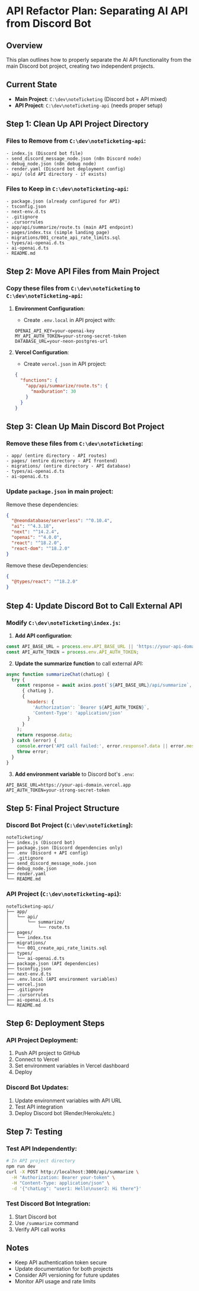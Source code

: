 # API Refactor Plan: Separating AI API from Discord Bot

## Overview
This plan outlines how to properly separate the AI API functionality from the main Discord bot project, creating two independent projects.

## Current State
- **Main Project**: `C:\dev\noteTicketing` (Discord bot + API mixed)
- **API Project**: `C:\dev\noteTicketing-api` (needs proper setup)

## Step 1: Clean Up API Project Directory

### Files to Remove from `C:\dev\noteTicketing-api`:
```
- index.js (Discord bot file)
- send_discord_message_node.json (n8n Discord node)
- debug_node.json (n8n debug node)
- render.yaml (Discord bot deployment config)
- api/ (old API directory - if exists)
```

### Files to Keep in `C:\dev\noteTicketing-api`:
```
- package.json (already configured for API)
- tsconfig.json
- next-env.d.ts
- .gitignore
- .cursorrules
- app/api/summarize/route.ts (main API endpoint)
- pages/index.tsx (simple landing page)
- migrations/001_create_api_rate_limits.sql
- types/ai-openai.d.ts
- ai-openai.d.ts
- README.md
```

## Step 2: Move API Files from Main Project

### Copy these files from `C:\dev\noteTicketing` to `C:\dev\noteTicketing-api`:

1. **Environment Configuration**:
   - Create `.env.local` in API project with:
   ```
   OPENAI_API_KEY=your-openai-key
   MY_API_AUTH_TOKEN=your-strong-secret-token
   DATABASE_URL=your-neon-postgres-url
   ```

2. **Vercel Configuration**:
   - Create `vercel.json` in API project:
   ```json
   {
     "functions": {
       "app/api/summarize/route.ts": {
         "maxDuration": 30
       }
     }
   }
   ```

## Step 3: Clean Up Main Discord Bot Project

### Remove these files from `C:\dev\noteTicketing`:
```
- app/ (entire directory - API routes)
- pages/ (entire directory - API frontend)
- migrations/ (entire directory - API database)
- types/ai-openai.d.ts
- ai-openai.d.ts
```

### Update `package.json` in main project:
Remove these dependencies:
```json
{
  "@neondatabase/serverless": "^0.10.4",
  "ai": "^4.3.18",
  "next": "^14.2.4",
  "openai": "^4.0.0",
  "react": "^18.2.0",
  "react-dom": "^18.2.0"
}
```

Remove these devDependencies:
```json
{
  "@types/react": "^18.2.0"
}
```

## Step 4: Update Discord Bot to Call External API

### Modify `C:\dev\noteTicketing\index.js`:

1. **Add API configuration**:
```javascript
const API_BASE_URL = process.env.API_BASE_URL || 'https://your-api-domain.vercel.app';
const API_AUTH_TOKEN = process.env.API_AUTH_TOKEN;
```

2. **Update the summarize function** to call external API:
```javascript
async function summarizeChat(chatLog) {
  try {
    const response = await axios.post(`${API_BASE_URL}/api/summarize`, 
      { chatLog },
      { 
        headers: { 
          'Authorization': `Bearer ${API_AUTH_TOKEN}`,
          'Content-Type': 'application/json'
        }
      }
    );
    return response.data;
  } catch (error) {
    console.error('API call failed:', error.response?.data || error.message);
    throw error;
  }
}
```

3. **Add environment variable** to Discord bot's `.env`:
```
API_BASE_URL=https://your-api-domain.vercel.app
API_AUTH_TOKEN=your-strong-secret-token
```

## Step 5: Final Project Structure

### Discord Bot Project (`C:\dev\noteTicketing`):
```
noteTicketing/
├── index.js (Discord bot)
├── package.json (Discord dependencies only)
├── .env (Discord + API config)
├── .gitignore
├── send_discord_message_node.json
├── debug_node.json
├── render.yaml
└── README.md
```

### API Project (`C:\dev\noteTicketing-api`):
```
noteTicketing-api/
├── app/
│   └── api/
│       └── summarize/
│           └── route.ts
├── pages/
│   └── index.tsx
├── migrations/
│   └── 001_create_api_rate_limits.sql
├── types/
│   └── ai-openai.d.ts
├── package.json (API dependencies)
├── tsconfig.json
├── next-env.d.ts
├── .env.local (API environment variables)
├── vercel.json
├── .gitignore
├── .cursorrules
├── ai-openai.d.ts
└── README.md
```

## Step 6: Deployment Steps

### API Project Deployment:
1. Push API project to GitHub
2. Connect to Vercel
3. Set environment variables in Vercel dashboard
4. Deploy

### Discord Bot Updates:
1. Update environment variables with API URL
2. Test API integration
3. Deploy Discord bot (Render/Heroku/etc.)

## Step 7: Testing

### Test API Independently:
```bash
# In API project directory
npm run dev
curl -X POST http://localhost:3000/api/summarize \
  -H "Authorization: Bearer your-token" \
  -H "Content-Type: application/json" \
  -d '{"chatLog": "user1: Hello\nuser2: Hi there"}'
```

### Test Discord Bot Integration:
1. Start Discord bot
2. Use `/summarize` command
3. Verify API call works

## Notes
- Keep API authentication token secure
- Update documentation for both projects
- Consider API versioning for future updates
- Monitor API usage and rate limits 